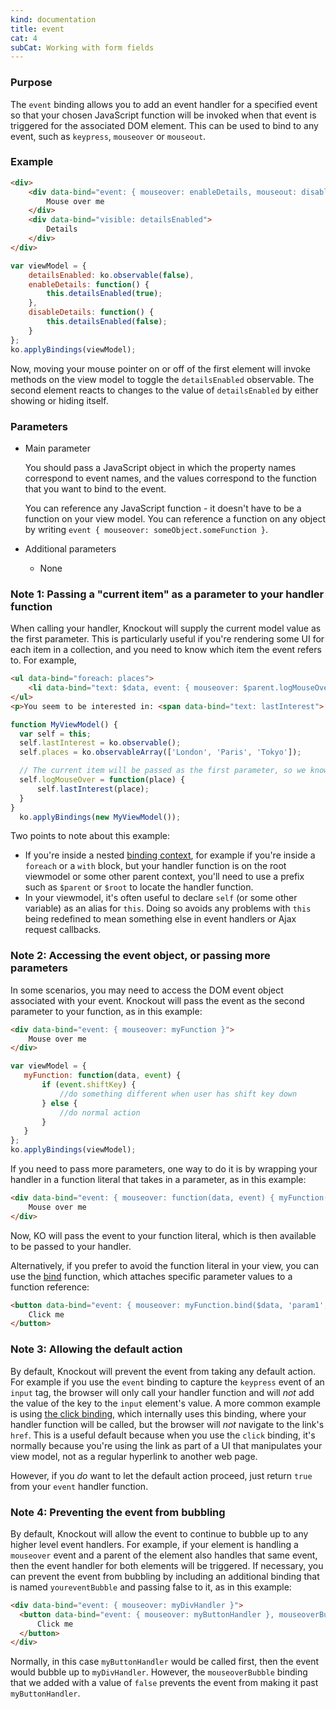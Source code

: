 ```yaml
---
kind: documentation
title: event
cat: 4
subCat: Working with form fields
---
```


### Purpose
The `event` binding allows you to add an event handler for a specified event so that your chosen JavaScript function will be invoked when that event is triggered for the associated DOM element. This can be used to bind to any event, such as `keypress`, `mouseover` or `mouseout`.

### Example
```html
<div>
    <div data-bind="event: { mouseover: enableDetails, mouseout: disableDetails }">
        Mouse over me
    </div>
    <div data-bind="visible: detailsEnabled">
        Details
    </div>
</div>
```

```javascript
var viewModel = {
    detailsEnabled: ko.observable(false),
    enableDetails: function() {
        this.detailsEnabled(true);
    },
    disableDetails: function() {
        this.detailsEnabled(false);
    }
};
ko.applyBindings(viewModel);
```

Now, moving your mouse pointer on or off of the first element will invoke methods on the view model to toggle the `detailsEnabled` observable.  The second element reacts to changes to the value of `detailsEnabled` by either showing or hiding itself.

### Parameters

 * Main parameter

   You should pass a JavaScript object in which the property names correspond to event names, and the values correspond to the function that you want to bind to the event.

   You can reference any JavaScript function - it doesn't have to be a function on your view model. You can reference a function on any object by writing `event { mouseover: someObject.someFunction }`.

 * Additional parameters

   * None

### Note 1: Passing a "current item" as a parameter to your handler function

When calling your handler, Knockout will supply the current model value as the first parameter. This is particularly useful if you're rendering
some UI for each item in a collection, and you need to know which item the event refers to. For example,

```html
<ul data-bind="foreach: places">
    <li data-bind="text: $data, event: { mouseover: $parent.logMouseOver }"> </li>
</ul>
<p>You seem to be interested in: <span data-bind="text: lastInterest"> </span></p>
```

 ```javascript
function MyViewModel() {
   var self = this;
   self.lastInterest = ko.observable();
   self.places = ko.observableArray(['London', 'Paris', 'Tokyo']);

   // The current item will be passed as the first parameter, so we know which place was hovered over
   self.logMouseOver = function(place) {
       self.lastInterest(place);
   }
}
   ko.applyBindings(new MyViewModel());
```

Two points to note about this example:

 * If you're inside a nested [binding context](binding-context.html), for example if you're inside a `foreach` or a `with` block, but your handler function
   is on the root viewmodel or some other parent context, you'll need to use a prefix such as `$parent` or `$root` to locate the
   handler function.
 * In your viewmodel, it's often useful to declare `self` (or some other variable) as an alias for `this`. Doing so avoids any problems
   with `this` being redefined to mean something else in event handlers or Ajax request callbacks.

### Note 2: Accessing the event object, or passing more parameters

In some scenarios, you may need to access the DOM event object associated with your event. Knockout will pass the event as the second parameter to your function, as in this example:

```html
<div data-bind="event: { mouseover: myFunction }">
    Mouse over me
</div>
```

 ```javascript
var viewModel = {
    myFunction: function(data, event) {
        if (event.shiftKey) {
            //do something different when user has shift key down
        } else {
            //do normal action
        }
    }
};
ko.applyBindings(viewModel);
```

If you need to pass more parameters, one way to do it is by wrapping your handler in a function literal that takes in a parameter, as in this example:

```html
<div data-bind="event: { mouseover: function(data, event) { myFunction('param1', 'param2', data, event) } }">
    Mouse over me
</div>
```

Now, KO will pass the event to your function literal, which is then available to be passed to your handler.

Alternatively, if you prefer to avoid the function literal in your view, you can use the [bind](https://developer.mozilla.org/en/JavaScript/Reference/Global_Objects/Function/bind) function, which attaches specific parameter values to a function reference:

```html
<button data-bind="event: { mouseover: myFunction.bind($data, 'param1', 'param2') }">
    Click me
</button>
```

### Note 3: Allowing the default action

By default, Knockout will prevent the event from taking any default action. For example if you use the `event` binding to capture the `keypress` event of an `input` tag, the browser will only call your handler function and will *not* add the value of the key to the `input` element's value. A more common example is using [the click binding](click-binding.html), which internally uses this binding, where your handler function will be called, but the browser will *not* navigate to the link's `href`. This is a useful default because when you use the `click` binding, it's normally because you're using the link as part of a UI that manipulates your view model, not as a regular hyperlink to another web page.

However, if you *do* want to let the default action proceed, just return `true` from your `event` handler function.

### Note 4: Preventing the event from bubbling

By default, Knockout will allow the event to continue to bubble up to any higher level event handlers.  For example, if your element is handling a `mouseover` event and a parent of the element also handles that same event, then the event handler for both elements will be triggered.  If necessary, you can prevent the event from bubbling by including an additional binding that is named `youreventBubble` and passing false to it, as in this example:

```html
<div data-bind="event: { mouseover: myDivHandler }">
  <button data-bind="event: { mouseover: myButtonHandler }, mouseoverBubble: false">
      Click me
  </button>
</div>
```

Normally, in this case `myButtonHandler` would be called first, then the event would bubble up to `myDivHandler`.  However, the `mouseoverBubble` binding that we added with a value of `false` prevents the event from making it past `myButtonHandler`.
